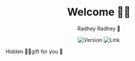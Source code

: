 <h1 align="center"> Welcome 🫰🙃 </h1>
<p align="center">
  Radhey Radhey 🙏
</p>
<p align="center">

<img alt="Version" src="https://img.shields.io/badge/Mylove-01-blue?style=for-the-badge&color=blue">

<img title="Link" src="https://img.shields.io/badge/Link-green.svg">

Hidden 🙈💌gift for you 💙
